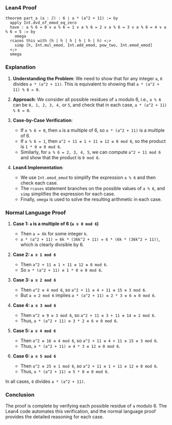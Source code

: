 ### Lean4 Proof

```lean4
theorem part_a (a : ℤ) : 6 ∣ a * (a^2 + 11) := by
  apply Int.dvd_of_emod_eq_zero
  have : a % 6 = 0 ∨ a % 6 = 1 ∨ a % 6 = 2 ∨ a % 6 = 3 ∨ a % 6 = 4 ∨ a % 6 = 5 := by
    omega
  rcases this with (h | h | h | h | h | h) <;>
    simp [h, Int.mul_emod, Int.add_emod, pow_two, Int.emod_emod]
  <;>
  omega
```

### Explanation

1. **Understanding the Problem**: We need to show that for any integer `a`, `6` divides `a * (a^2 + 11)`. This is equivalent to showing that `a * (a^2 + 11) % 6 = 0`.

2. **Approach**: We consider all possible residues of `a` modulo 6, i.e., `a % 6` can be `0, 1, 2, 3, 4,` or `5`, and check that in each case, `a * (a^2 + 11) % 6 = 0`.

3. **Case-by-Case Verification**:
   - If `a % 6 = 0`, then `a` is a multiple of 6, so `a * (a^2 + 11)` is a multiple of 6.
   - If `a % 6 = 1`, then `a^2 + 11 ≡ 1 + 11 ≡ 12 ≡ 0 mod 6`, so the product is `1 * 0 ≡ 0 mod 6`.
   - Similarly, for `a % 6 = 2, 3, 4, 5`, we can compute `a^2 + 11 mod 6` and show that the product is `0 mod 6`.

4. **Lean4 Implementation**:
   - We use `Int.emod_emod` to simplify the expression `a % 6` and then check each case.
   - The `rcases` statement branches on the possible values of `a % 6`, and `simp` simplifies the expression for each case.
   - Finally, `omega` is used to solve the resulting arithmetic in each case.

### Normal Language Proof

1. **Case 1: `a` is a multiple of 6 (`a ≡ 0 mod 6`)**
   - Then `a = 6k` for some integer `k`.
   - `a * (a^2 + 11) = 6k * (36k^2 + 11) = 6 * (6k * (36k^2 + 11))`, which is clearly divisible by 6.

2. **Case 2: `a ≡ 1 mod 6`**
   - Then `a^2 + 11 ≡ 1 + 11 ≡ 12 ≡ 0 mod 6`.
   - So `a * (a^2 + 11) ≡ 1 * 0 ≡ 0 mod 6`.

3. **Case 3: `a ≡ 2 mod 6`**
   - Then `a^2 ≡ 4 mod 6`, so `a^2 + 11 ≡ 4 + 11 ≡ 15 ≡ 3 mod 6`.
   - But `a ≡ 2 mod 6` implies `a * (a^2 + 11) ≡ 2 * 3 ≡ 6 ≡ 0 mod 6`.

4. **Case 4: `a ≡ 3 mod 6`**
   - Then `a^2 ≡ 9 ≡ 3 mod 6`, so `a^2 + 11 ≡ 3 + 11 ≡ 14 ≡ 2 mod 6`.
   - Thus, `a * (a^2 + 11) ≡ 3 * 2 ≡ 6 ≡ 0 mod 6`.

5. **Case 5: `a ≡ 4 mod 6`**
   - Then `a^2 ≡ 16 ≡ 4 mod 6`, so `a^2 + 11 ≡ 4 + 11 ≡ 15 ≡ 3 mod 6`.
   - Thus, `a * (a^2 + 11) ≡ 4 * 3 ≡ 12 ≡ 0 mod 6`.

6. **Case 6: `a ≡ 5 mod 6`**
   - Then `a^2 ≡ 25 ≡ 1 mod 6`, so `a^2 + 11 ≡ 1 + 11 ≡ 12 ≡ 0 mod 6`.
   - Thus, `a * (a^2 + 11) ≡ 5 * 0 ≡ 0 mod 6`.

In all cases, `6` divides `a * (a^2 + 11)`.

### Conclusion

The proof is complete by verifying each possible residue of `a` modulo 6. The Lean4 code automates this verification, and the normal language proof provides the detailed reasoning for each case.